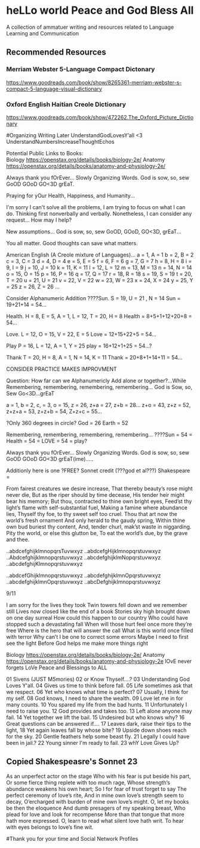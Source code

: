 # heLLo world Peace and God Bless All
A collection of ammatuer writing and resources related to Language Learning and Communication


## Recommended Resources


### Merriam Webster 5-Language Compact Dictonary

https://www.goodreads.com/book/show/8265361-merriam-webster-s-compact-5-language-visual-dictionary

### Oxford English Haitian Creole Dictionary

https://www.goodreads.com/book/show/472262.The_Oxford_Picture_Dictionary



#Organizing Writing Later
UnderstandGodLovesY’all
<3
UnderstandNumbersIncreaseThoughtEchos 

Potential Public Links to Books:  
Biology https://openstax.org/details/books/biology-2e/
Anatomy
https://openstax.org/details/books/anatomy-and-physiology-2e/ 

Always thank you fOrEver...
Slowly Organizing Words.
God is sow, so, sew GoOD GOoD GO<3D grEaT.

Praying for yOur Health, Happiness, and Humanity...

I'm sorry I can't solve all the problems, I am trying to focus on what I can do.
Thinking first nonverbally and verbally.
Nonetheless, I can consider any request... How may I help?

New assumptions...
God is sow, so, sew GoOD, GOoD, GO<3D, grEaT...

You all matter. Good thoughts can save what matters.

American English (A Creole mixture of Languages)...
a = 1, A = 1
b = 2, B = 2
c = 3, C = 3
d = 4, D = 4
e = 5, E = 5 
f = 6, F = 6
g = 7, G = 7
h = 8, H = 8
i = 9, I = 9
j = 10, J = 10
k = 11, K = 11
l = 12, L = 12
m = 13, M = 13
n = 14, N = 14
o = 15, O = 15
p = 16, P = 16
q = 17, Q = 17
r = 18, R = 18
s = 19, S = 19
t = 20, T = 20
u = 21, U = 21
v = 22, V = 22
w = 23, W = 23
x = 24, X = 24
y = 25, Y = 25
z = 26, Z = 26
...

Consider Alphanumeric Addition
????Sun.
S = 19, U = 21 , N = 14
Sun = 19+21+14 = 54...

Health.
H = 8, E = 5, A = 1, L = 12, T = 20, H = 8
Health = 8+5+1+12+20+8 = 54...

Love.
L = 12, O = 15, V = 22, E = 5 
Love = 12+15+22+5 = 54...

Play
P = 16, L = 12, A = 1, Y = 25
play = 16+12+1+25 = 54...?

Thank
T = 20, H = 8, A = 1, N = 14, K = 11
Thank = 20+8+1+14+11 = 54…

CONSIDER PRACTICE MAKES IMPROVMENT

Question: 
How far can we Alphanumericly Add alone or together?...While
Remembering, remembering, remembering, remembering...
God is Sow, so, Sew Go<3D...grEaT

a = 1, b = 2, c, = 3, o = 15, z = 26, z+a = 27, z+b = 28...
z+o = 43, z+z = 52, 
z+z+a = 53, 
z+z+b = 54,
Z+z+c = 55…

?Only 360 degrees in circle?
God = 26
Earth = 52

Remembering, remembering, remembering, remembering...
????Sun = 54 = Health = 54 = LOVE = 54 = play?

Always thank you fOrEver...
Slowly Organizing Words.
God is sow, so, sew GoOD GOoD GO<3D grEaT(ime).....

Additionly here is one ?FREE? Sonnet credit (???god et al???) Shakespeare =

From fairest creatures we desire increase,
That thereby beauty’s rose might never die,
But as the riper should by time decease,
His tender heir might bear his memory;
But thou, contracted to thine own bright eyes,
Feed’st thy light’s flame with self-substantial fuel,
Making a famine where abundance lies,
Thyself thy foe, to thy sweet self too cruel.
Thou that art now the world’s fresh ornament
And only herald to the gaudy spring,
Within thine own bud buriest thy content,
And, tender churl, mak’st waste in niggarding.
   Pity the world, or else this glutton be,
   To eat the world’s due, by the grave and thee.
 
..abdcefghijklmnopqrsTuvwxyz
..abdcefgHijklmnopqrstuvwxyz
..Abdcefghijklmnopqrstuvwxyz
..abcdefghijklmNopqrstuvwxyz
..abcdefghijKlmnopqrstuvwxyz

..abdcefGhijklmnopqrstuvwxyz
..abcdefghijklmnOpqrstuvwxyz
..abcdefghijklmnOpqrstuvwxyz
..abcDefghijklmnopqrstuvwxyz


9/11

I am sorry for the lives they took
Twin towers fell down and we remember still
Lives now closed like the end of a book
Stories sky high brought down on one day surreal
How could this happen to our country 
Who could have stopped such a devastating fall
When will those hurt feel once more they’re free
Where is the hero that will answer the call
What is this world once filled with terror
Why can’t I be one to correct some errors
Maybe I need to first see the light
Before God helps me make more things right

Biology https://openstax.org/details/books/biology-2e/
Anatomy
https://openstax.org/details/books/anatomy-and-physiology-2e
lOvE never forgets LoVe
Peace and Blessings to ALL




01 Sivens (JUST M5mories) 
02 or Know Thyself....?
03 Understanding God Loves Y'all.
04 Gives us time to think before fall.
05 Life sometimes ask that we respect.
06 Yet who knows what time is perfect?
07 Usually, I think for my self.
08 God knows, I need to share the wealth.
09 Love let me in for many counts.
10 You spared my life from the bad hunts.
11 Unfortunately I need to raise you.
12 God provides and takes too.
13 Left alone anyone may fail.
14 Yet together we lift the bail.
15 Undesired but who knows why?
16 Great questions can be answered if....
17 Leaves dark, raise their tips to the light,
18 Yet again leaves fall by whose bite?
19 Upside down shoes reach for the sky.
20 Gentle feathers help some beast fly.
21 Legally I could have been in jail.?
22 Young sinner I'm ready to fail.
23 whY Love Gives Up? 

## Copied Shakespeasre's Sonnet 23
As an unperfect actor on the stage
Who with his fear is put beside his part,
Or some fierce thing replete with too much rage,
Whose strength’s abundance weakens his own heart;
So I for fear of trust forget to say
The perfect ceremony of love’s rite,
And in mine own love’s strength seem to decay,
O’ercharged with burden of mine own love’s might.
O, let my books be then the eloquence
And dumb presagers of my speaking breast,
Who plead for love and look for recompense
More than that tongue that more hath more expressed.
 O, learn to read what silent love hath writ.
 To hear with eyes belongs to love’s fine wit.

#Thank you for your time and Social Network Profiles
